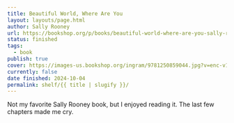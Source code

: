 ```yaml
---
title: Beautiful World, Where Are You
layout: layouts/page.html
author: Sally Rooney
url: https://bookshop.org/p/books/beautiful-world-where-are-you-sally-rooney/18811941?ean=9781250859044
status: finished
tags:
  - book
publish: true
cover: https://images-us.bookshop.org/ingram/9781250859044.jpg?v=enc-v1
currently: false
date finished: 2024-10-04
permalink: shelf/{{ title | slugify }}/
---
```

Not my favorite Sally Rooney book, but I enjoyed reading it. The last few chapters made me cry.